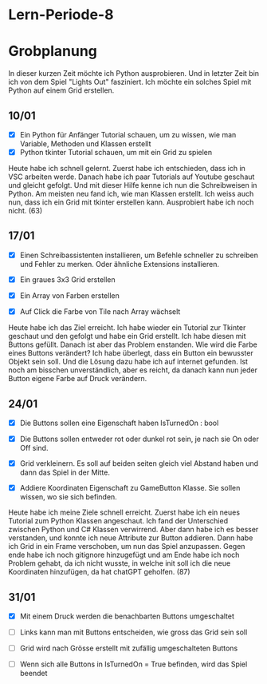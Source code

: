 # Lern-Periode-8

# Grobplanung

In dieser kurzen Zeit möchte ich Python ausprobieren. Und in letzter Zeit bin ich von dem Spiel "Lights Out" fasziniert. Ich möchte ein solches Spiel mit Python auf einem Grid erstellen. 

## 10/01

- [x] Ein Python für Anfänger Tutorial schauen, um zu wissen, wie man Variable, Methoden und Klassen erstellt
- [x] Python tkinter Tutorial schauen, um mit ein Grid zu spielen

Heute habe ich schnell gelernt. Zuerst habe ich entschieden, dass ich in VSC arbeiten werde. Danach habe ich paar Tutorials auf Youtube geschaut und gleicht gefolgt. Und mit dieser Hilfe kenne ich nun die Schreibweisen in Python. Am meisten neu fand ich, wie man Klassen erstellt. Ich weiss auch nun, dass ich ein Grid mit tkinter erstellen kann. Ausprobiert habe ich noch nicht. (63)

## 17/01

- [x] Einen Schreibassistenten installieren, um Befehle schneller zu schreiben und Fehler zu merken. Oder ähnliche Extensions installieren.

- [x] Ein graues 3x3 Grid erstellen

- [x] Ein Array von Farben erstellen

- [x] Auf Click die Farbe von Tile nach Array wächselt

Heute habe ich das Ziel erreicht. Ich habe wieder ein Tutorial zur Tkinter geschaut und den gefolgt und habe ein Grid erstellt. Ich habe diesen mit Buttons gefüllt. Danach ist aber das Problem enstanden. Wie wird die Farbe eines Buttons verändert? Ich habe überlegt, dass ein Button ein bewusster Objekt sein soll. Und die Lösung dazu habe ich auf internet gefunden. Ist noch am bisschen unverständlich, aber es reicht, da danach kann nun jeder Button eigene Farbe auf Druck verändern.

## 24/01

- [x] Die Buttons sollen eine Eigenschaft haben IsTurnedOn : bool

- [x] Die Buttons sollen entweder rot oder dunkel rot sein, je nach sie On oder Off sind.

- [x] Grid verkleinern. Es soll auf beiden seiten gleich viel Abstand haben und dann das Spiel in der Mitte.

- [x] Addiere Koordinaten Eigenschaft zu GameButton Klasse. Sie sollen wissen, wo sie sich befinden. 

Heute habe ich meine Ziele schnell erreicht. Zuerst habe ich ein neues Tutorial zum Python Klassen angeschaut. Ich fand der Unterschied zwischen Python und C# Klassen verwirrend. Aber dann habe ich es besser verstanden, und konnte ich neue Attribute zur Button addieren. Dann habe ich Grid in ein Frame verschoben, um nun das Spiel anzupassen. Gegen ende habe ich noch gitignore hinzugefügt und am Ende habe ich noch Problem gehabt, da ich nicht wusste, in welche init soll ich die neue Koordinaten  hinzufügen, da hat chatGPT geholfen. (87)

## 31/01

- [x] Mit einem Druck werden die benachbarten Buttons umgeschaltet

- [ ] Links kann man mit Buttons entscheiden, wie gross das Grid sein soll

- [ ] Grid wird nach Grösse erstellt mit zufällig umgeschalteten Buttons

- [ ] Wenn sich alle Buttons in IsTurnedOn = True befinden, wird das Spiel beendet
